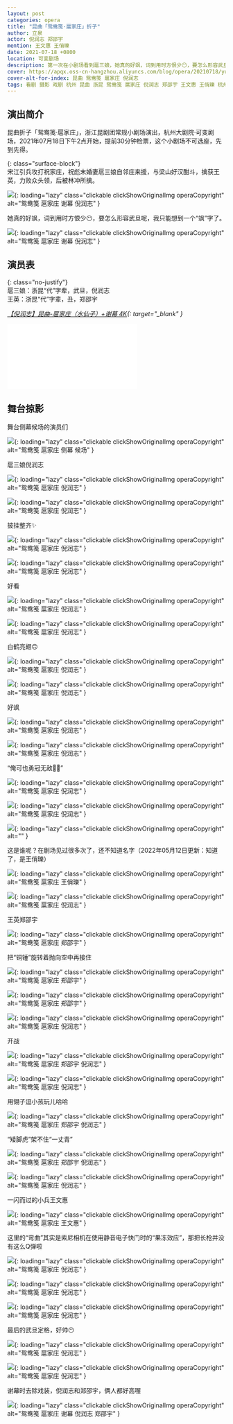 ```yaml
---
layout: post
categories: opera
title: "昆曲「鸳鸯笺·扈家庄」折子"
author: 立泉
actor: 倪润志 郑邵宇
mention: 王文惠 王俏瓅
date: 2021-07-18 +0800
location: 可变剧场
description: 第一次在小剧场看到扈三娘，她真的好飒，词到用时方恨少😶，要怎么形容武旦呢，我只能想到一个“飒”字了。
cover: https://apqx.oss-cn-hangzhou.aliyuncs.com/blog/opera/20210718/yuanyangjian_hujiazhuang/DSC06696_thumb.jpg
cover-alt-for-index: 昆曲 鸳鸯笺 扈家庄 倪润志
tags: 看剧 摄影 戏剧 杭州 昆曲 浙昆 鸳鸯笺 扈家庄 倪润志 郑邵宇 王文惠 王俏瓅 杭州大剧院·可变剧场
---
```


## 演出简介

昆曲折子「鸳鸯笺·扈家庄」，浙江昆剧团常规小剧场演出，杭州大剧院·可变剧场，2021年07月18日下午2点开始，提前30分钟检票，这个小剧场不可选座，先到先得。

{: class="surface-block"}  
宋江引兵攻打祝家庄，祝彪末婚妻扈三娘自邻庄来援，与梁山好汉酣斗，擒获王英，力败众头领，后被林冲所擒。

![](https://apqx.oss-cn-hangzhou.aliyuncs.com/blog/opera/20210718/yuanyangjian_hujiazhuang/DSC06695_thumb.jpg){: loading="lazy" class="clickable clickShowOriginalImg operaCopyright" alt="鸳鸯笺 扈家庄 谢幕 倪润志" }

她真的好飒，词到用时方恨少😶，要怎么形容武旦呢，我只能想到一个“飒”字了。

![](https://apqx.oss-cn-hangzhou.aliyuncs.com/blog/opera/20210718/yuanyangjian_hujiazhuang/DSC07108_thumb.jpg){: loading="lazy" class="clickable clickShowOriginalImg operaCopyright" alt="鸳鸯笺 扈家庄 谢幕 倪润志" }

## 演员表

{: class="no-justify"}  
扈三娘：浙昆“代”字辈，武旦，倪润志  
王英：浙昆“代”字辈，丑，郑邵宇

*[【倪润志】昆曲-扈家庄（水仙子）+谢幕 4K](https://www.bilibili.com/video/BV1Ch411v7PY){: target="_blank" }*

<div class="video-container">
<iframe loading="lazy" src="//player.bilibili.com/player.html?aid=205688827&bvid=BV1Ch411v7PY&cid=948705131&p=1&autoplay=0" scrolling="no" border="0" frameborder="no" framespacing="0" allowfullscreen="true"> </iframe>
</div>

## 舞台掠影

舞台侧幕候场的演员们

![](https://apqx.oss-cn-hangzhou.aliyuncs.com/blog/opera/20210718/yuanyangjian_hujiazhuang/DSC06676_thumb.jpg){: loading="lazy" class="clickable clickShowOriginalImg operaCopyright" alt="鸳鸯笺 扈家庄 侧幕 候场" }

扈三娘倪润志

![](https://apqx.oss-cn-hangzhou.aliyuncs.com/blog/opera/20210718/yuanyangjian_hujiazhuang/DSC06677_thumb.jpg){: loading="lazy" class="clickable clickShowOriginalImg operaCopyright" alt="鸳鸯笺 扈家庄 倪润志" }

![](https://apqx.oss-cn-hangzhou.aliyuncs.com/blog/opera/20210718/yuanyangjian_hujiazhuang/DSC06678_thumb.jpg){: loading="lazy" class="clickable clickShowOriginalImg operaCopyright" alt="鸳鸯笺 扈家庄 倪润志" }

披挂整齐✨

![](https://apqx.oss-cn-hangzhou.aliyuncs.com/blog/opera/20210718/yuanyangjian_hujiazhuang/DSC06680_thumb.jpg){: loading="lazy" class="clickable clickShowOriginalImg operaCopyright" alt="鸳鸯笺 扈家庄 倪润志" }

![](https://apqx.oss-cn-hangzhou.aliyuncs.com/blog/opera/20210718/yuanyangjian_hujiazhuang/DSC06685_thumb.jpg){: loading="lazy" class="clickable clickShowOriginalImg operaCopyright" alt="鸳鸯笺 扈家庄 倪润志" }

好看

![](https://apqx.oss-cn-hangzhou.aliyuncs.com/blog/opera/20210718/yuanyangjian_hujiazhuang/DSC06705_thumb.jpg){: loading="lazy" class="clickable clickShowOriginalImg operaCopyright" alt="鸳鸯笺 扈家庄 倪润志" }

![](https://apqx.oss-cn-hangzhou.aliyuncs.com/blog/opera/20210718/yuanyangjian_hujiazhuang/DSC06743_thumb.jpg){: loading="lazy" class="clickable clickShowOriginalImg operaCopyright" alt="鸳鸯笺 扈家庄 倪润志" }

白鹤亮翅🙃

![](https://apqx.oss-cn-hangzhou.aliyuncs.com/blog/opera/20210718/yuanyangjian_hujiazhuang/DSC06686_thumb.jpg){: loading="lazy" class="clickable clickShowOriginalImg operaCopyright" alt="鸳鸯笺 扈家庄 倪润志" }

![](https://apqx.oss-cn-hangzhou.aliyuncs.com/blog/opera/20210718/yuanyangjian_hujiazhuang/DSC06689_thumb.jpg){: loading="lazy" class="clickable clickShowOriginalImg operaCopyright" alt="鸳鸯笺 扈家庄 倪润志" }

好飒

![](https://apqx.oss-cn-hangzhou.aliyuncs.com/blog/opera/20210718/yuanyangjian_hujiazhuang/DSC06696_thumb.jpg){: loading="lazy" class="clickable clickShowOriginalImg operaCopyright" alt="鸳鸯笺 扈家庄 倪润志" }

![](https://apqx.oss-cn-hangzhou.aliyuncs.com/blog/opera/20210718/yuanyangjian_hujiazhuang/DSC06711_thumb.jpg){: loading="lazy" class="clickable clickShowOriginalImg operaCopyright" alt="鸳鸯笺 扈家庄 倪润志" }

“俺可也勇冠无敌💪🏻”

![](https://apqx.oss-cn-hangzhou.aliyuncs.com/blog/opera/20210718/yuanyangjian_hujiazhuang/DSC06716_thumb.jpg){: loading="lazy" class="clickable clickShowOriginalImg operaCopyright" alt="鸳鸯笺 扈家庄 倪润志" }

![](https://apqx.oss-cn-hangzhou.aliyuncs.com/blog/opera/20210718/yuanyangjian_hujiazhuang/DSC06735_thumb.jpg){: loading="lazy" class="clickable clickShowOriginalImg operaCopyright" alt="鸳鸯笺 扈家庄 倪润志" }

![](https://apqx.oss-cn-hangzhou.aliyuncs.com/blog/opera/20210718/yuanyangjian_hujiazhuang/DSC06738_thumb.jpg){: loading="lazy" class="clickable clickShowOriginalImg operaCopyright" alt="" }

这是谁呢？在剧场见过很多次了，还不知道名字（2022年05月12日更新：知道了，是王俏瓅）

![](https://apqx.oss-cn-hangzhou.aliyuncs.com/blog/opera/20210718/yuanyangjian_hujiazhuang/DSC06748_thumb.jpg){: loading="lazy" class="clickable clickShowOriginalImg operaCopyright" alt="鸳鸯笺 扈家庄 王俏瓅" }

![](https://apqx.oss-cn-hangzhou.aliyuncs.com/blog/opera/20210718/yuanyangjian_hujiazhuang/DSC06827_thumb.jpg){: loading="lazy" class="clickable clickShowOriginalImg operaCopyright" alt="鸳鸯笺 扈家庄 倪润志" }


王英郑邵宇

![](https://apqx.oss-cn-hangzhou.aliyuncs.com/blog/opera/20210718/yuanyangjian_hujiazhuang/DSC06755_thumb.jpg){: loading="lazy" class="clickable clickShowOriginalImg operaCopyright" alt="鸳鸯笺 扈家庄 郑邵宇" }

把“铜锤”旋转着抛向空中再接住

![](https://apqx.oss-cn-hangzhou.aliyuncs.com/blog/opera/20210718/yuanyangjian_hujiazhuang/DSC06767_thumb.jpg){: loading="lazy" class="clickable clickShowOriginalImg operaCopyright" alt="鸳鸯笺 扈家庄 郑邵宇" }

![](https://apqx.oss-cn-hangzhou.aliyuncs.com/blog/opera/20210718/yuanyangjian_hujiazhuang/DSC06768_thumb.jpg){: loading="lazy" class="clickable clickShowOriginalImg operaCopyright" alt="鸳鸯笺 扈家庄 郑邵宇" }

![](https://apqx.oss-cn-hangzhou.aliyuncs.com/blog/opera/20210718/yuanyangjian_hujiazhuang/DSC06782_thumb.jpg){: loading="lazy" class="clickable clickShowOriginalImg operaCopyright" alt="鸳鸯笺 扈家庄 倪润志" }


开战

![](https://apqx.oss-cn-hangzhou.aliyuncs.com/blog/opera/20210718/yuanyangjian_hujiazhuang/DSC06798_thumb.jpg){: loading="lazy" class="clickable clickShowOriginalImg operaCopyright" alt="鸳鸯笺 扈家庄 郑邵宇 倪润志" }

![](https://apqx.oss-cn-hangzhou.aliyuncs.com/blog/opera/20210718/yuanyangjian_hujiazhuang/DSC06808_thumb.jpg){: loading="lazy" class="clickable clickShowOriginalImg operaCopyright" alt="鸳鸯笺 扈家庄 倪润志" }

用翎子逗小孩玩儿哈哈

![](https://apqx.oss-cn-hangzhou.aliyuncs.com/blog/opera/20210718/yuanyangjian_hujiazhuang/DSC06811_thumb.jpg){: loading="lazy" class="clickable clickShowOriginalImg operaCopyright" alt="鸳鸯笺 扈家庄 郑邵宇 倪润志" }

“矮脚虎”架不住“一丈青”

![](https://apqx.oss-cn-hangzhou.aliyuncs.com/blog/opera/20210718/yuanyangjian_hujiazhuang/DSC06819_thumb.jpg){: loading="lazy" class="clickable clickShowOriginalImg operaCopyright" alt="鸳鸯笺 扈家庄 郑邵宇 倪润志" }

![](https://apqx.oss-cn-hangzhou.aliyuncs.com/blog/opera/20210718/yuanyangjian_hujiazhuang/DSC06806_thumb.jpg){: loading="lazy" class="clickable clickShowOriginalImg operaCopyright" alt="鸳鸯笺 扈家庄 倪润志" }

一闪而过的小兵王文惠

![](https://apqx.oss-cn-hangzhou.aliyuncs.com/blog/opera/20210718/yuanyangjian_hujiazhuang/DSC06832_thumb.jpg){: loading="lazy" class="clickable clickShowOriginalImg operaCopyright" alt="鸳鸯笺 扈家庄 王文惠" }

这里的“弯曲”其实是索尼相机在使用静音电子快门时的“果冻效应”，那把长枪并没有这么Q弹啦

![](https://apqx.oss-cn-hangzhou.aliyuncs.com/blog/opera/20210718/yuanyangjian_hujiazhuang/DSC06837_thumb.jpg){: loading="lazy" class="clickable clickShowOriginalImg operaCopyright" alt="鸳鸯笺 扈家庄 倪润志" }

![](https://apqx.oss-cn-hangzhou.aliyuncs.com/blog/opera/20210718/yuanyangjian_hujiazhuang/DSC06838_thumb.jpg){: loading="lazy" class="clickable clickShowOriginalImg operaCopyright" alt="鸳鸯笺 扈家庄 倪润志" }

![](https://apqx.oss-cn-hangzhou.aliyuncs.com/blog/opera/20210718/yuanyangjian_hujiazhuang/DSC06858_thumb.jpg){: loading="lazy" class="clickable clickShowOriginalImg operaCopyright" alt="鸳鸯笺 扈家庄 倪润志" }

最后的武旦定格，好帅😶

![](https://apqx.oss-cn-hangzhou.aliyuncs.com/blog/opera/20210718/yuanyangjian_hujiazhuang/DSC06885_thumb.jpg){: loading="lazy" class="clickable clickShowOriginalImg operaCopyright" alt="鸳鸯笺 扈家庄 倪润志" }

![](https://apqx.oss-cn-hangzhou.aliyuncs.com/blog/opera/20210718/yuanyangjian_hujiazhuang/DSC06888_thumb.jpg){: loading="lazy" class="clickable clickShowOriginalImg operaCopyright" alt="鸳鸯笺 扈家庄 倪润志" }

谢幕时去除戏装，倪润志和郑邵宇，俩人都好高喔

![](https://apqx.oss-cn-hangzhou.aliyuncs.com/blog/opera/20210718/yuanyangjian_hujiazhuang/DSC07112_thumb.jpg){: loading="lazy" class="clickable clickShowOriginalImg operaCopyright" alt="鸳鸯笺 扈家庄 谢幕 倪润志 郑邵宇" }